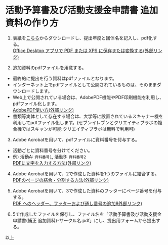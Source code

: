 # 活動予算書及び活動支援金申請書 追加資料の作り方

1. 表紙を[こちら]()からダウンロードし、提出年度と団体名を記入し、pdf化する。  
[Office Desktop アプリで PDF または XPS に保存または変換する(外部リンク)](https://support.microsoft.com/ja-jp/office/office-desktop-%E3%82%A2%E3%83%97%E3%83%AA%E3%81%A7-pdf-%E3%81%BE%E3%81%9F%E3%81%AF-xps-%E3%81%AB%E4%BF%9D%E5%AD%98%E3%81%BE%E3%81%9F%E3%81%AF%E5%A4%89%E6%8F%9B%E3%81%99%E3%82%8B-d85416c5-7d77-4fd6-a216-6f4bf7c7c110)

2. 追加資料のpdfファイルを用意する。  
- 最終的に提出を行う資料はpdfファイルとなります。  
- インターネット上でpdfファイルとして公開されているものは、そのままダウンロードします。
- Web上で公開されている場合は、AdobePDF機能やPDF印刷機能を利用し、pdfファイル化します。  
[AdobePDF使い方(外部リンク)](https://www.adobe.com/jp/acrobat/hub/how-to/how-to-convert-web-page-to-pdf)
- 書類等実体として存在する場合は、大学等に設置されているスキャナー機を利用してpdfファイル化します。(セブンイレブンとクリエイティブラボの複合機ではスキャンが可能 クリエイティブラボは無料で利用可)

3. Adobe Acrobatを用いて、pdfファイルに資料番号を付与する。  
- 活動ごとに資料番号を分けてください。  
- 例)  活動A: `資料番号1`, 活動B: `資料番号2`    
[PDFに文字を入力する方法(外部リンク)](https://www.adobe.com/jp/acrobat/hub/how-to/how-to-write-on-pdf-pc)

4. Adobe Acrobatを用いて、2で作成した資料を1つのファイルに結合する。  
[PDFのページの結合・分割する方法(外部リンク)](https://helpx.adobe.com/jp/acrobat/how-to/combine-merge-split-extract-pdf-files.html)

5. Adobe Acrobatを用いて、3で作成した資料のフッターにページ番号を付与する。  
[PDF へのヘッダー、フッターおよび通し番号の追加8外部リンク)](https://helpx.adobe.com/jp/acrobat/using/add-headers-footers-pdfs.html)

6. 5で作成したファイルを保存し、ファイル名を「活動予算書及び活動支援金申請書(補正 追加資料)-サークル名.pdf」にし、提出用フォームから提出する。

以上
